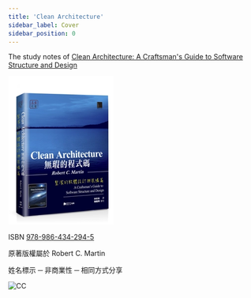 ```yaml
---
title: 'Clean Architecture'
sidebar_label: Cover
sidebar_position: 0
---
```


The study notes of [Clean Architecture: A Craftsman's Guide to Software Structure and Design](https://www.amazon.com/Clean-Architecture-Craftsmans-Software-Structure/dp/0134494164)

![cover](./img/cover.webp)

ISBN [978-986-434-294-5](https://isbnsearch.org/isbn/9789864342945)

原著版權屬於 Robert C. Martin

姓名標示 ─ 非商業性 ─ 相同方式分享

![CC](/img/cc-by-nc-sa.png)
